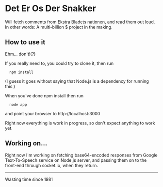 # Det Er Os Der Snakker

Will fetch comments from Ekstra Bladets nationen, and read them out loud. In other words: A multi-billion $ project in the making.

## How to use it

Ehm... don't!(?)

If you really need to, you could try to clone it, then run

      npm install 

(I guess it goes without saying that Node.js is a dependency for running this.)

When you've done npm install then run

	  node app

and point your browser to http://localhost:3000


Right now everything is work in progress, so don't expect anything to work yet.

## Working on...

Right now I'm working on fetching base64-encoded responses from Google Text-To-Speech service on Node.js server, and passing them on to the front-end through socket.io, when they return.

---
Wasting time since 1981
